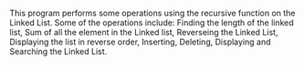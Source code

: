 This program performs some operations using the recursive function on the Linked List.
Some of the operations include:
Finding the length of the linked list, Sum of all the element in the Linked list, Reverseing the Linked List, Displaying the list in reverse order, Inserting, Deleting, Displaying and Searching the Linked List.

